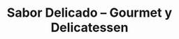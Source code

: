 ---
title: "Sabor Delicado – Gourmet y Delicatessen"
url: /villastar-teruel/sabor-delicado-gourmet-y-delicatessen/
shop: Lebensmittel
---